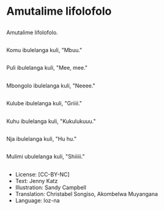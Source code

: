 # Amutalime lifolofolo

##
Amutalime lifolofolo.

##
Komu ibulelanga kuli, "Mbuu."

##
Puli ibulelanga kuli, "Mee, mee."

##
Mbongolo ibulelanga kuli, "Neeee."

##
Kulube ibulelanga kuli, "Griiii."

##
Kuhu ibulelanga kuli, "Kukulukuuu."

##
Nja ibulelanga kuli, "Hu hu."

##
Mulimi ubulelanga kuli, "Shiiiii."

##
* License: [CC-BY-NC]
* Text: Jenny Katz
* Illustration: Sandy Campbell
* Translation: Christabel Songiso, Akombelwa Muyangana
* Language: loz-na
